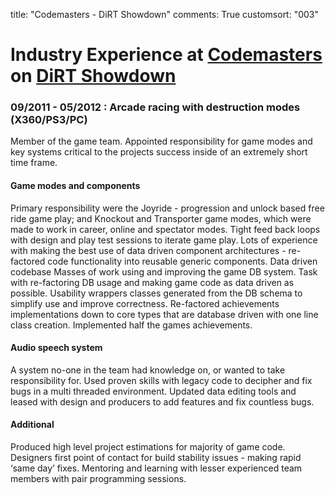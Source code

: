 title: "Codemasters - DiRT Showdown"
comments: True
customsort: "003"

Industry Experience at [Codemasters][codies] on [DiRT Showdown][showdown]
=========================================================================

### 09/2011 - 05/2012 : Arcade racing with destruction modes (X360/PS3/PC)

Member of the game team. Appointed responsibility for game modes and key systems critical to the
projects success inside of an extremely short time frame.

#### Game modes and components

Primary responsibility were the Joyride - progression and unlock based free ride game play; and Knockout and Transporter game modes, which were made to work in career, online and spectator modes. Tight feed back loops with design and play test sessions to iterate game play. Lots of experience with making the best use of data driven component architectures - re-factored code functionality into reusable generic components.  Data driven codebase Masses of work using and improving the game DB system. Task with re-factoring DB usage and making game code as data driven as possible. Usability wrappers classes generated from the DB schema to simplify use and improve correctness. Re-factored achievements implementations down to core types that are database driven with one line class creation. Implemented half the games achievements.

#### Audio speech system

A system no-one in the team had knowledge on, or wanted to take responsibility for. Used proven skills with legacy code to decipher and fix bugs in a multi threaded environment. Updated data editing tools and leased with design and producers to add features and fix countless bugs.

#### Additional

Produced high level project estimations for majority of game code. Designers first point of contact for build stability issues - making rapid ‘same day’ fixes. Mentoring and learning with lesser experienced team members with pair programming sessions.  

[codies]: http://codemasters.com "Codemasters" 
[showdown]: http://nathanrosspowell.com/games/dirt-showdown "DiRT Showdown"
